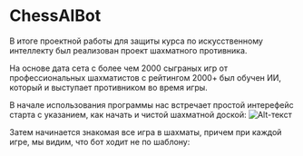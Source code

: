 # ChessAIBot

В итоге проектной работы для защиты курса по искусственному интеллекту был реализован проект шахматного противника.  

На основе дата сета с более чем 2000 сыграных игр от профессиональных шахматистов с рейтингом 2000+ был обучен ИИ, который и выступает противником во время игры.

В начале использования программы нас встречает простой интерефейс старта с указанием, как начать и чистой шахматной доской:
![Alt-текст](https://sun9-41.userapi.com/impg/uz6qe1c4oM-_s6pWRI7qPwstEzMwyCfYH6hg0A/aEiZ0WBKqds.jpg?size=592x1076&quality=96&sign=fa4201c94e812d5223ad8467d1ae26c5&type=album "Старт игры")

Затем начинается знакомая все игра в шахматы, причем при каждой игре, мы видим, что бот ходит не по шаблону:
